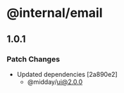 # @internal/email

## 1.0.1

### Patch Changes

- Updated dependencies [2a890e2]
  - @midday/ui@2.0.0
